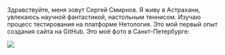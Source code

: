 Здравствуйте, меня зовут Сергей Смирнов.
Я живу в Астрахани, увлекаюсь научной фантастикой, настольным теннисом.
Изучаю процесс тестирования на платформе Нетология.
Это мой первый опыт создания сайта на GitHub.
Это моё фото в Санкт-Петербурге:
  
![](Photo/picture01.jpg)

